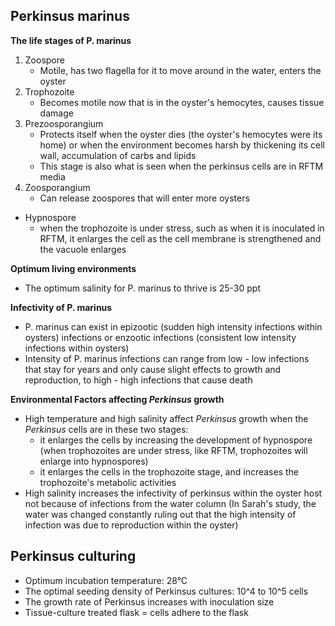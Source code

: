 ## Perkinsus marinus
**The life stages of P. marinus**
1. Zoospore
	- Motile, has two flagella for it to move around in the water, enters the oyster
2. Trophozoite
	- Becomes motile now that is in the oyster's hemocytes, causes tissue damage
3. Prezoosporangium
	- Protects itself when the oyster dies (the oyster's hemocytes were its home) or when the environment becomes harsh by thickening its cell wall, accumulation of carbs and lipids
	- This stage is also what is seen when the perkinsus cells are in RFTM media
4. Zoosporangium
	- Can release zoospores that will enter more oysters
- Hypnospore
	- when the trophozoite is under stress, such as when it is inoculated in RFTM, it enlarges the cell as the cell membrane is strengthened and the vacuole enlarges


**Optimum living environments** 
- The optimum salinity for P. marinus to thrive is 25-30 ppt

**Infectivity of P. marinus**
- P. marinus can exist in epizootic (sudden high intensity infections within oysters) infections or enzootic infections (consistent low intensity infections within oysters)
- Intensity of P. marinus infections can range from low - low infections that stay for years and only cause slight effects to growth and reproduction, to high - high infections that cause death

**Environmental Factors affecting *Perkinsus* growth**
- High temperature and high salinity affect *Perkinsus* growth when the *Perkinsus* cells are in these two stages:
	- it enlarges the cells by increasing the development of hypnospore (when trophozoites are under stress, like RFTM, trophozoites will enlarge into hypnospores)
	- it enlarges the cells in the trophozoite stage, and increases the trophozoite's metabolic activities
- High salinity increases the infectivity of perkinsus within the oyster host not because of infections from the water column (In Sarah's study, the water was changed constantly ruling out that the high intensity of infection was due to reproduction within the oyster)


## Perkinsus culturing 
- Optimum incubation temperature: 28°C
- The optimal seeding density of Perkinsus cultures: 10^4 to 10^5 cells
- The growth rate of Perkinsus increases with inoculation size 
- Tissue-culture treated flask = cells adhere to the flask 
